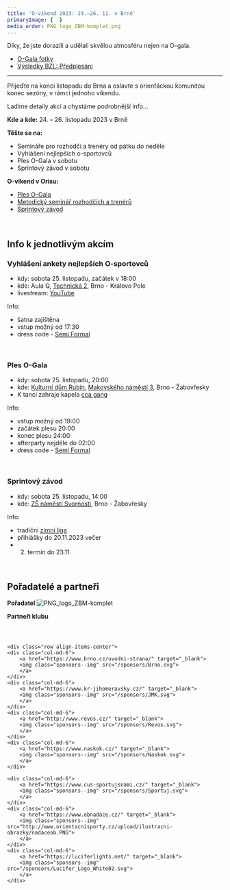 ```yaml
---
title: 'O-víkend 2023: 24.–26. 11. v Brně'
primaryImage: {  }
media_order: PNG_logo_ZBM-komplet.png
---
```


Díky, že jste dorazili a udělali skvělou atmosféru nejen na O-gala.

* [O-Gala fotky](https://eu.zonerama.com/OndraH/Album/10731149)
* [Výsledky BZL: Předplesání](https://oris.orientacnisporty.cz/Vysledky?id=8051)

---

Přijeďte na konci listopadu do Brna a oslavte s orienťáckou komunitou konec sezóny, v rámci jednoho víkendu.

Ladíme detaily akcí a chystáme podrobnější info...

**Kde a kde:** 24. – 26. listopadu 2023 v Brně

**Těšte se na:**
* Semináře pro rozhodčí a trenéry od pátku do neděle
* Vyhlášení nejlepších o-sportovců
* Ples O-Gala v sobotu
* Sprintový závod v sobotu

**O-víkend v Orisu:**
* [Ples O-Gala](https://oris.orientacnisporty.cz/Zavod?id=8022)
* [Metodický seminář rozhodčích a trenérů](https://oris.orientacnisporty.cz/Zavod?id=8023)
* [Sprintový závod](https://oris.orientacnisporty.cz/Zavod?id=8051)

<p>&nbsp;</p>

## Info k jednotlivým akcím

### Vyhlášení ankety nejlepších O-sportovců
* kdy: sobota 25. listopadu, začátek v 18:00
* kde: Aula Q, [Technická 2](https://maps.app.goo.gl/SnqAcX66hG5V92BC8), Brno - Královo Pole
* livestream: [YouTube](https://www.youtube.com/watch?v=cdiLjfVZe9I)

Info:
* šatna zajištěna
* vstup možný od 17:30
* dress code - [Semi Formal](https://www.moda.cz/dresscode-semiformal)

<p>&nbsp;</p>

### Ples O-Gala
* kdy: sobota 25. listopadu, 20:00
* kde: [Kulturní dům Rubín](https://www.kdrubin.cz/), [Makovského náměstí 3](https://maps.app.goo.gl/M5Hd8696jQbSqK3HA), Brno - Žabovřesky
* K tanci zahraje kapela [cca gang](https://www.cca-gang.cz/)

Info:
* vstup možný od 19:00
* začátek plesu 20:00
* konec plesu 24:00
* afterparty nejdéle do 02:00
* dress code - [Semi Formal](https://www.moda.cz/dresscode-semiformal)

<p>&nbsp;</p>

### Sprintový závod
* kdy: sobota 25. listopadu, 14:00
* kde: [ZŠ náměstí Svornosti](https://mapy.cz/turisticka?q=49.2145N%2016.5802E&source=coor&id=16.5802%2C49.2145&x=16.5814285&y=49.2146367&z=17), Brno - Žabovřesky

Info:
* tradiční [zimní liga](https://bzl.zabiny.club/)
* přihlášky do 20.11.2023 večer
* 2. termín do 23.11.


<p>&nbsp;</p>

## Pořadatelé a partneři
**Pořadatel**
![PNG_logo_ZBM-komplet](PNG_logo_ZBM-komplet.png?resize=691,300 "PNG_logo_ZBM-komplet")

**Partneři klubu**

<section>
    <header class="main">
    </header>

    <div class="row align-items-center">
    <div class="col-md-6">
        <a href="https://www.brno.cz/uvodni-strana/" target="_blank">
        <img class="sponsors--img" src="/sponsors/Brno.svg">
        </a>
    </div>
    <div class="col-md-6">
        <a href="https://www.kr-jihomoravsky.cz/" target="_blank">
        <img class="sponsors--img" src="/sponsors/JMK.svg">
        </a>
    </div>
    <div class="col-md-6">
        <a href="http://www.revos.cz/" target="_blank">
        <img class="sponsors--img" src="/sponsors/Revos.svg">
        </a>
    </div>
    <div class="col-md-6">
        <a href="https://www.naskok.cz/" target="_blank">
        <img class="sponsors--img" src="/sponsors/Naskok.svg">
        </a>
    </div>
<!--## Zakomentovano nez zjistime, jestli z nich jeste neco nedostanem
    <div class="col-md-6">
        <a href="https://www.sap.com/cz/products/business-one.html" target="_blank">
        <img class="sponsors--img" src="/sponsors/SAP.svg">
        </a>
    </div>
-->
    <div class="col-md-6">
        <a href="https://www.cus-sportujsnami.cz/" target="_blank">
        <img class="sponsors--img" src="/sponsors/Sportuj.svg">
        </a>
    </div>
    <div class="col-md-6">
        <a href="https://www.obnadace.cz/" target="_blank">
        <img class="sponsors--img" src="http://www.orientacnisporty.cz/upload/ilustracni-obrazky/nadaceob.PNG">
        </a>
    </div>
    <div class="col-md-6">
        <a href="https://luciferlights.net/" target="_blank">
        <img class="sponsors--img" src="/sponsors/Lucifer_Logo_White02.svg">
        </a>
    </div>
</div>
    </section>
